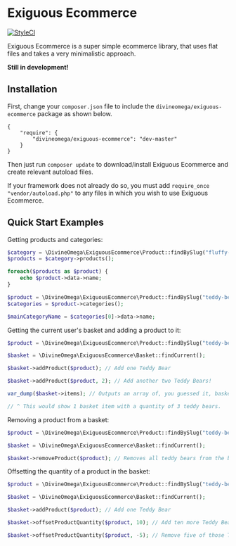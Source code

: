 # Exiguous Ecommerce

[![StyleCI](https://styleci.io/repos/42943155/shield)](https://styleci.io/repos/42943155)

Exiguous Ecommerce is a super simple ecommerce library, that uses flat files and takes a very minimalistic approach.

**Still in development!**

## Installation

First, change your `composer.json` file to include the `divineomega/exiguous-ecommerce` package as shown below.

```
{
    "require": {
        "divineomega/exiguous-ecommerce": "dev-master"
    }
}
```

Then just run `composer update` to download/install Exiguous Ecommerce and create relevant autoload files.

If your framework does not already do so, you must add `require_once "vendor/autoload.php"` to any files in which you wish to use Exiguous Ecommerce.

## Quick Start Examples

Getting products and categories:

```php
$category = \DivineOmega\ExiguousEcommerce\Product::findBySlug("fluffy-things");
$products = $category->products();

foreach($products as $product) {
    echo $product->data->name;
}
```

```php
$product = \DivineOmega\ExiguousEcommerce\Product::findBySlug("teddy-bear");
$categories = $product->categories();

$mainCategoryName = $categories[0]->data->name;
```

Getting the current user's basket and adding a product to it:

```php
$product = \DivineOmega\ExiguousEcommerce\Product::findBySlug("teddy-bear");

$basket = \DivineOmega\ExiguousEcommerce\Basket::findCurrent();

$basket->addProduct($product); // Add one Teddy Bear

$basket->addProduct($product, 2); // Add another two Teddy Bears!

var_dump($basket->items); // Outputs an array of, you guessed it, basket items! ^_^

// ^ This would show 1 basket item with a quantity of 3 teddy bears.

```

Removing a product from a basket: 

```php
$product = \DivineOmega\ExiguousEcommerce\Product::findBySlug("teddy-bear");

$basket = \DivineOmega\ExiguousEcommerce\Basket::findCurrent();

$basket->removeProduct($product); // Removes all teddy bears from the basket
```

Offsetting the quantity of a product in the basket:

```php
$product = \DivineOmega\ExiguousEcommerce\Product::findBySlug("teddy-bear");

$basket = \DivineOmega\ExiguousEcommerce\Basket::findCurrent();

$basket->addProduct($product); // Add one Teddy Bear

$basket->offsetProductQuantity($product, 10); // Add ten more Teddy Bears

$basket->offsetProductQuantity($product, -5); // Remove five of those Teddy Bears
```
